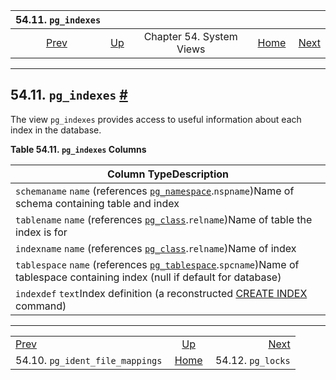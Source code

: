 <!--?xml version="1.0" encoding="UTF-8" standalone="no"?-->

|                            54.11. `pg_indexes`                            |                                             |                          |                                                       |                                               |
| :-----------------------------------------------------------------------: | :------------------------------------------ | :----------------------: | ----------------------------------------------------: | --------------------------------------------: |
| [Prev](view-pg-ident-file-mappings.html "54.10. pg_ident_file_mappings")  | [Up](views.html "Chapter 54. System Views") | Chapter 54. System Views | [Home](index.html "PostgreSQL 17devel Documentation") |  [Next](view-pg-locks.html "54.12. pg_locks") |

***

## 54.11. `pg_indexes` [#](#VIEW-PG-INDEXES)

[]()

The view `pg_indexes` provides access to useful information about each index in the database.

**Table 54.11. `pg_indexes` Columns**

| Column TypeDescription                                                                                                                                                            |
| --------------------------------------------------------------------------------------------------------------------------------------------------------------------------------- |
| `schemaname` `name` (references [`pg_namespace`](catalog-pg-namespace.html "53.32. pg_namespace").`nspname`)Name of schema containing table and index                             |
| `tablename` `name` (references [`pg_class`](catalog-pg-class.html "53.11. pg_class").`relname`)Name of table the index is for                                                     |
| `indexname` `name` (references [`pg_class`](catalog-pg-class.html "53.11. pg_class").`relname`)Name of index                                                                      |
| `tablespace` `name` (references [`pg_tablespace`](catalog-pg-tablespace.html "53.56. pg_tablespace").`spcname`)Name of tablespace containing index (null if default for database) |
| `indexdef` `text`Index definition (a reconstructed [CREATE INDEX](sql-createindex.html "CREATE INDEX") command)                                                                   |

***

|                                                                           |                                                       |                                               |
| :------------------------------------------------------------------------ | :---------------------------------------------------: | --------------------------------------------: |
| [Prev](view-pg-ident-file-mappings.html "54.10. pg_ident_file_mappings")  |      [Up](views.html "Chapter 54. System Views")      |  [Next](view-pg-locks.html "54.12. pg_locks") |
| 54.10. `pg_ident_file_mappings`                                           | [Home](index.html "PostgreSQL 17devel Documentation") |                             54.12. `pg_locks` |
